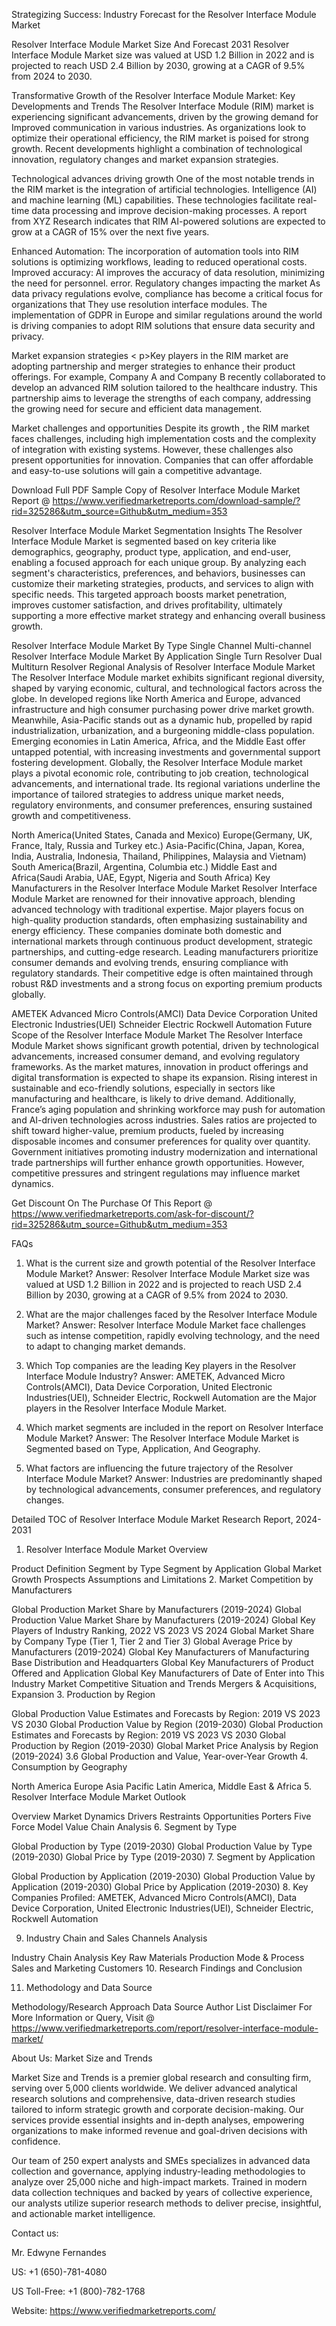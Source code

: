 Strategizing Success: Industry Forecast for the Resolver Interface Module Market


Resolver Interface Module Market Size And Forecast 2031
Resolver Interface Module Market size was valued at USD 1.2 Billion in 2022 and is projected to reach USD 2.4 Billion by 2030, growing at a CAGR of 9.5% from 2024 to 2030.

Transformative Growth of the Resolver Interface Module Market: Key Developments and Trends
The Resolver Interface Module (RIM) market is experiencing significant advancements, driven by the growing demand for Improved communication in various industries. As organizations look to optimize their operational efficiency, the RIM market is poised for strong growth. Recent developments highlight a combination of technological innovation, regulatory changes and market expansion strategies.

Technological advances driving growth
One of the most notable trends in the RIM market is the integration of artificial technologies. Intelligence (AI) and machine learning (ML) capabilities. These technologies facilitate real-time data processing and improve decision-making processes. A report from XYZ Research indicates that RIM AI-powered solutions are expected to grow at a CAGR of 15% over the next five years.

Enhanced Automation: The incorporation of automation tools into RIM solutions is optimizing workflows, leading to reduced operational costs.
Improved accuracy: AI improves the accuracy of data resolution, minimizing the need for personnel. error.
Regulatory changes impacting the market
As data privacy regulations evolve, compliance has become a critical focus for organizations that They use resolution interface modules. The implementation of GDPR in Europe and similar regulations around the world is driving companies to adopt RIM solutions that ensure data security and privacy.

Market expansion strategies
< p>Key players in the RIM market are adopting partnership and merger strategies to enhance their product offerings. For example, Company A and Company B recently collaborated to develop an advanced RIM solution tailored to the healthcare industry. This partnership aims to leverage the strengths of each company, addressing the growing need for secure and efficient data management.

Market challenges and opportunities
Despite its growth , the RIM market faces challenges, including high implementation costs and the complexity of integration with existing systems. However, these challenges also present opportunities for innovation. Companies that can offer affordable and easy-to-use solutions will gain a competitive advantage.

Download Full PDF Sample Copy of Resolver Interface Module Market Report @ https://www.verifiedmarketreports.com/download-sample/?rid=325286&utm_source=Github&utm_medium=353

Resolver Interface Module Market Segmentation Insights
The Resolver Interface Module Market is segmented based on key criteria like demographics, geography, product type, application, and end-user, enabling a focused approach for each unique group. By analyzing each segment's characteristics, preferences, and behaviors, businesses can customize their marketing strategies, products, and services to align with specific needs. This targeted approach boosts market penetration, improves customer satisfaction, and drives profitability, ultimately supporting a more effective market strategy and enhancing overall business growth.

Resolver Interface Module Market By Type
Single Channel
Multi-channel
Resolver Interface Module Market By Application
Single Turn Resolver
Dual Multiturn Resolver
Regional Analysis of Resolver Interface Module Market
The Resolver Interface Module market exhibits significant regional diversity, shaped by varying economic, cultural, and technological factors across the globe. In developed regions like North America and Europe, advanced infrastructure and high consumer purchasing power drive market growth. Meanwhile, Asia-Pacific stands out as a dynamic hub, propelled by rapid industrialization, urbanization, and a burgeoning middle-class population. Emerging economies in Latin America, Africa, and the Middle East offer untapped potential, with increasing investments and governmental support fostering development. Globally, the Resolver Interface Module market plays a pivotal economic role, contributing to job creation, technological advancements, and international trade. Its regional variations underline the importance of tailored strategies to address unique market needs, regulatory environments, and consumer preferences, ensuring sustained growth and competitiveness.

North America(United States, Canada and Mexico)
Europe(Germany, UK, France, Italy, Russia and Turkey etc.)
Asia-Pacific(China, Japan, Korea, India, Australia, Indonesia, Thailand, Philippines, Malaysia and Vietnam)
South America(Brazil, Argentina, Columbia etc.)
Middle East and Africa(Saudi Arabia, UAE, Egypt, Nigeria and South Africa)
Key Manufacturers in the Resolver Interface Module Market
Resolver Interface Module Market are renowned for their innovative approach, blending advanced technology with traditional expertise. Major players focus on high-quality production standards, often emphasizing sustainability and energy efficiency. These companies dominate both domestic and international markets through continuous product development, strategic partnerships, and cutting-edge research. Leading manufacturers prioritize consumer demands and evolving trends, ensuring compliance with regulatory standards. Their competitive edge is often maintained through robust R&D investments and a strong focus on exporting premium products globally.

AMETEK
Advanced Micro Controls(AMCI)
Data Device Corporation
United Electronic Industries(UEI)
Schneider Electric
Rockwell Automation
Future Scope of the Resolver Interface Module Market
The Resolver Interface Module Market shows significant growth potential, driven by technological advancements, increased consumer demand, and evolving regulatory frameworks. As the market matures, innovation in product offerings and digital transformation is expected to shape its expansion. Rising interest in sustainable and eco-friendly solutions, especially in sectors like manufacturing and healthcare, is likely to drive demand. Additionally, France’s aging population and shrinking workforce may push for automation and AI-driven technologies across industries. Sales ratios are projected to shift toward higher-value, premium products, fueled by increasing disposable incomes and consumer preferences for quality over quantity. Government initiatives promoting industry modernization and international trade partnerships will further enhance growth opportunities. However, competitive pressures and stringent regulations may influence market dynamics.

Get Discount On The Purchase Of This Report @ https://www.verifiedmarketreports.com/ask-for-discount/?rid=325286&utm_source=Github&utm_medium=353

FAQs
1. What is the current size and growth potential of the Resolver Interface Module Market?
Answer: Resolver Interface Module Market size was valued at USD 1.2 Billion in 2022 and is projected to reach USD 2.4 Billion by 2030, growing at a CAGR of 9.5% from 2024 to 2030.

2. What are the major challenges faced by the Resolver Interface Module Market?
Answer: Resolver Interface Module Market face challenges such as intense competition, rapidly evolving technology, and the need to adapt to changing market demands.

3. Which Top companies are the leading Key players in the Resolver Interface Module Industry?
Answer: AMETEK, Advanced Micro Controls(AMCI), Data Device Corporation, United Electronic Industries(UEI), Schneider Electric, Rockwell Automation are the Major players in the Resolver Interface Module Market.

4. Which market segments are included in the report on Resolver Interface Module Market?
Answer: The Resolver Interface Module Market is Segmented based on Type, Application, And Geography.

5. What factors are influencing the future trajectory of the Resolver Interface Module Market?
Answer: Industries are predominantly shaped by technological advancements, consumer preferences, and regulatory changes.

Detailed TOC of Resolver Interface Module Market Research Report, 2024-2031
1. Resolver Interface Module Market Overview

Product Definition
Segment by Type
Segment by Application
Global Market Growth Prospects
Assumptions and Limitations
2. Market Competition by Manufacturers

Global Production Market Share by Manufacturers (2019-2024)
Global Production Value Market Share by Manufacturers (2019-2024)
Global Key Players of Industry Ranking, 2022 VS 2023 VS 2024
Global Market Share by Company Type (Tier 1, Tier 2 and Tier 3)
Global Average Price by Manufacturers (2019-2024)
Global Key Manufacturers of Manufacturing Base Distribution and Headquarters
Global Key Manufacturers of Product Offered and Application
Global Key Manufacturers of Date of Enter into This Industry
Market Competitive Situation and Trends
Mergers & Acquisitions, Expansion
3. Production by Region

Global Production Value Estimates and Forecasts by Region: 2019 VS 2023 VS 2030
Global Production Value by Region (2019-2030)
Global Production Estimates and Forecasts by Region: 2019 VS 2023 VS 2030
Global Production by Region (2019-2030)
Global Market Price Analysis by Region (2019-2024) 3.6 Global Production and Value, Year-over-Year Growth
4. Consumption by Geography

North America
Europe
Asia Pacific
Latin America, Middle East & Africa
5. Resolver Interface Module Market Outlook

Overview
Market Dynamics
Drivers
Restraints
Opportunities
Porters Five Force Model
Value Chain Analysis 
6. Segment by Type

Global Production by Type (2019-2030)
Global Production Value by Type (2019-2030)
Global Price by Type (2019-2030)
7. Segment by Application

Global Production by Application (2019-2030)
Global Production Value by Application (2019-2030)
Global Price by Application (2019-2030)
8. Key Companies Profiled: AMETEK, Advanced Micro Controls(AMCI), Data Device Corporation, United Electronic Industries(UEI), Schneider Electric, Rockwell Automation

9. Industry Chain and Sales Channels Analysis

Industry Chain Analysis
Key Raw Materials
Production Mode & Process
Sales and Marketing
Customers
10. Research Findings and Conclusion

11. Methodology and Data Source

Methodology/Research Approach
Data Source
Author List
Disclaimer
For More Information or Query, Visit @ https://www.verifiedmarketreports.com/report/resolver-interface-module-market/

About Us: Market Size and Trends

Market Size and Trends is a premier global research and consulting firm, serving over 5,000 clients worldwide. We deliver advanced analytical research solutions and comprehensive, data-driven research studies tailored to inform strategic growth and corporate decision-making. Our services provide essential insights and in-depth analyses, empowering organizations to make informed revenue and goal-driven decisions with confidence.

Our team of 250 expert analysts and SMEs specializes in advanced data collection and governance, applying industry-leading methodologies to analyze over 25,000 niche and high-impact markets. Trained in modern data collection techniques and backed by years of collective experience, our analysts utilize superior research methods to deliver precise, insightful, and actionable market intelligence.

Contact us:

Mr. Edwyne Fernandes

US: +1 (650)-781-4080

US Toll-Free: +1 (800)-782-1768

Website: https://www.verifiedmarketreports.com/
